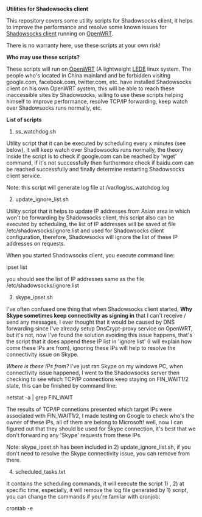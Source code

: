 <b>Utilities for Shadowsocks client</b>

This repository covers some utility scripts for Shadowsocks client, it helps to improve the performance 
and resolve some known issues for <a href="https://github.com/shadowsocks/openwrt-shadowsocks">Shadowsocks client</a> running on <a href="https://openwrt.org/">OpenWRT</a>.

There is no warranty here, use these scripts at your own risk!

<b>Who may use these scripts?</b>

These scripts will run on <a href="https://openwrt.org/">OpenWRT</a> (A lightweight <a href="http://lede-project.org">LEDE</a> linux system.
The people who's located in China mainland and be forbidden visiting google.com, facebook.com, twitter.com, etc. have installed Shadowsocks client on his own OpenWRT system, this will be able to reach these inaccessible sites by Shadowsocks,  wiling to use these scripts helping himself to improve performance, resolve TCP/IP forwarding, keep watch over Shadowsocks runs normally, etc.

<b>List of scripts</b>

1) ss_watchdog.sh

Utility script that it can be executed by scheduling every x minutes (see below), it will keep watch over Shadowsocks runs normally, the theory inside the script is to check if google.com can be reached by 'wget' command, if it's not successfully then furthermore check if baidu.com can be reached successfully and finally determine restarting Shadowsocks client service.

Note: this script will generate log file at /var/log/ss_watchdog.log

2) update_ignore_list.sh

Utility script that it helps to update IP addresses from Asian area in which won't be forwarding by Shadowsocks client, this script also can be executed by scheduling, the list of IP addresses will be saved at file /etc/shadowsocks/ignore.list and used for Shadowsocks client configuration, therefore, Shadowsocks will ignore the list of these IP addresses on requests.

When you started Shadowsocks client, you execute command line:

ipset list

you should see the list of IP addresses same as the file /etc/shadowsocks/ignore.list

3) skype_ipset.sh

I've often confused one thing that when Shadowsocks client started, <b>Why Skype sometimes keep connectivity as signing in</b> that I can't receive / send any messages, I ever thought that it would be caused by DNS forwarding since I've already setup DnsCrypt-proxy service on OpenWRT, but it's not, now I've found the solution avoiding this issue happens, that's the script that it does append these IP list in 'ignore list' (I will explain how come these IPs are from), ignoring these IPs will help to resolve the connectivity issue on Skype.

<i>Where is these IPs from?</i>
I've just ran Skype on my windows PC, when connectivity issue happened, I went to the Shadowsocks server then checking to see which TCP/IP connections keep staying on FIN_WAIT1/2 state, this can be finished by command line:

netstat -a | grep FIN_WAIT

The results of TCP/IP connetions presented which target IPs were associated with FIN_WAIT1/2, I made testing on Google to check who's the owner of these IPs, all of them are belong to Microsoft! well, now I can figured out that they should be used for Skype connection, it's best that we don't forwarding any 'Skype' requests from these IPs.

Note: skype_ipset.sh has been included in 2) update_ignore_list.sh, if you don't need to resolve the Skype connectivity issue, you can remove from there.

4) scheduled_tasks.txt

It contains the scheduling commands, it will execute the script 1) , 2) at specific time, especially, it will remove the log file generated by 1) script, you can change the commands if you're familar with cronjob:

crontab -e
